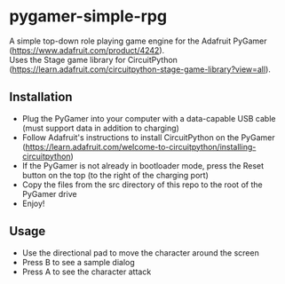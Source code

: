 # pygamer-simple-rpg
A simple top-down role playing game engine for the Adafruit PyGamer (https://www.adafruit.com/product/4242).  
Uses the Stage game library for CircuitPython (https://learn.adafruit.com/circuitpython-stage-game-library?view=all).

## Installation
* Plug the PyGamer into your computer with a data-capable USB cable (must support data in addition to charging)
* Follow Adafruit's instructions to install CircuitPython on the PyGamer (https://learn.adafruit.com/welcome-to-circuitpython/installing-circuitpython)
* If the PyGamer is not already in bootloader mode, press the Reset button on the top (to the right of the charging port)
* Copy the files from the src directory of this repo to the root of the PyGamer drive
* Enjoy!

## Usage
* Use the directional pad to move the character around the screen
* Press B to see a sample dialog
* Press A to see the character attack

